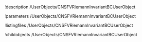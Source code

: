 !description /UserObjects/CNSFVRiemannInvariantBCUserObject

!parameters /UserObjects/CNSFVRiemannInvariantBCUserObject

!listingfiles /UserObjects/CNSFVRiemannInvariantBCUserObject

!childobjects /UserObjects/CNSFVRiemannInvariantBCUserObject

